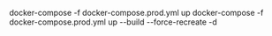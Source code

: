 docker-compose -f docker-compose.prod.yml up 
docker-compose -f docker-compose.prod.yml up --build --force-recreate -d